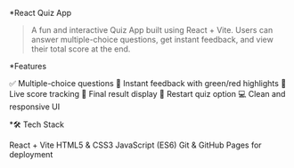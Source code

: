 *React Quiz App

>A fun and interactive Quiz App built using React + Vite.
Users can answer multiple-choice questions, get instant feedback, and view their total score at the end.

*Features

✅ Multiple-choice questions
🎯 Instant feedback with green/red highlights
🧾 Live score tracking
🏁 Final result display
🔄 Restart quiz option
💻 Clean and responsive UI

*🛠️ Tech Stack

 React + Vite
 HTML5 & CSS3
 JavaScript (ES6)
 Git & GitHub Pages for deployment